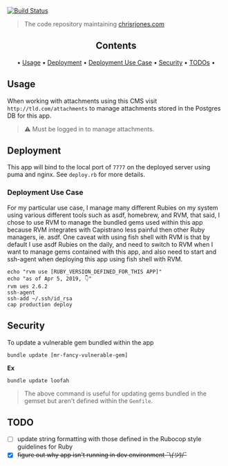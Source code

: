 [![Build Status](https://travis-ci.org/ipatch/crj.com.svg?branch=master)](https://travis-ci.org/ipatch/crj.com)

> The code repository maintaining [chrisrjones.com](http://www.chrisrjones.com)

<div align="center">

<a id="contents"></a>

## Contents

• [Usage](#usage) • [Deployment](#deployment) • [Deployment Use Case](#deployment-use-case) • [Security](#security) • [TODOs](#todos) •

</div>

<a id="usage"></a>

## Usage

When working with attachments using this CMS visit `http://tld.com/attachments` to manage attachments stored in the Postgres DB for this app.

> ⚠️ Must be logged in to manage attachments.

<a id="deployment"></a>

## Deployment

This app will bind to the local port of `7777` on the deployed server using puma and nginx.  See `deploy.rb` for more details.

<a id="deployment-use-case"></a>

### Deployment Use Case

For my particular use case, I manage many different Rubies on my system using various different tools such as asdf, homebrew, and RVM, that said, I chose to use RVM to manage the bundled gems used within this app because RVM integrates with Capistrano less painful then other Ruby managers, ie. asdf.  One caveat with using fish shell with RVM is that by default I use asdf Rubies on the daily, and need to switch to RVM when I want to manage gems contained with this app, and also need to start and ssh-agent when deploying this app using fish shell with RVM.

```shell
echo "rvm use [RUBY_VERSION_DEFINED_FOR_THIS APP]"
echo "as of Apr 5, 2019, 👇"
rvm ues 2.6.2
ssh-agent
ssh-add ~/.ssh/id_rsa
cap production deploy
```

<a id="security"></a>

## Security

To update a vulnerable gem bundled within the app

```shell
bundle update [mr-fancy-vulnerable-gem]
```

<strong>Ex</strong>

```shell
bundle update loofah
```

> The above command is useful for updating gems bundled in the gemset but aren't defined within the `Gemfile`.

<a id="todo"></a>

## TODO

- [ ] update string formatting with those defined in the Rubocop style guidelines for Ruby
- [x] ~~figure out why app isn't running in dev environment ¯\\_(ツ)_/¯~~
